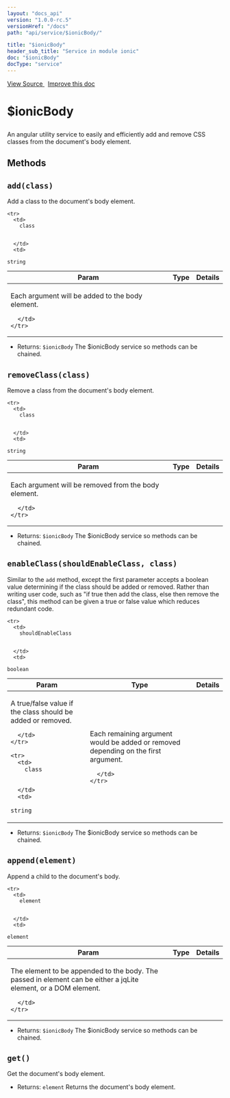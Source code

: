 ```yaml
---
layout: "docs_api"
version: "1.0.0-rc.5"
versionHref: "/docs"
path: "api/service/$ionicBody/"

title: "$ionicBody"
header_sub_title: "Service in module ionic"
doc: "$ionicBody"
docType: "service"
---
```


<div class="improve-docs">
  <a href='http://github.com/driftyco/ionic/tree/master/js/angular/service/body.js#L1'>
    View Source
  </a>
  &nbsp;
  <a href='http://github.com/driftyco/ionic/edit/master/js/angular/service/body.js#L1'>
    Improve this doc
  </a>
</div>




<h1 class="api-title">

  $ionicBody



</h1>





An angular utility service to easily and efficiently
add and remove CSS classes from the document's body element.










  

  
## Methods

<div id="add"></div>
<h2>
  <code>add(class)</code>

</h2>

Add a class to the document's body element.



<table class="table" style="margin:0;">
  <thead>
    <tr>
      <th>Param</th>
      <th>Type</th>
      <th>Details</th>
    </tr>
  </thead>
  <tbody>
    
    <tr>
      <td>
        class
        
        
      </td>
      <td>
        
  <code>string</code>
      </td>
      <td>
        <p>Each argument will be added to the body element.</p>

        
      </td>
    </tr>
    
  </tbody>
</table>






* Returns: 
  <code>$ionicBody</code> The $ionicBody service so methods can be chained.




<div id="removeClass"></div>
<h2>
  <code>removeClass(class)</code>

</h2>

Remove a class from the document's body element.



<table class="table" style="margin:0;">
  <thead>
    <tr>
      <th>Param</th>
      <th>Type</th>
      <th>Details</th>
    </tr>
  </thead>
  <tbody>
    
    <tr>
      <td>
        class
        
        
      </td>
      <td>
        
  <code>string</code>
      </td>
      <td>
        <p>Each argument will be removed from the body element.</p>

        
      </td>
    </tr>
    
  </tbody>
</table>






* Returns: 
  <code>$ionicBody</code> The $ionicBody service so methods can be chained.




<div id="enableClass"></div>
<h2>
  <code>enableClass(shouldEnableClass, class)</code>

</h2>

Similar to the `add` method, except the first parameter accepts a boolean
value determining if the class should be added or removed. Rather than writing user code,
such as "if true then add the class, else then remove the class", this method can be
given a true or false value which reduces redundant code.



<table class="table" style="margin:0;">
  <thead>
    <tr>
      <th>Param</th>
      <th>Type</th>
      <th>Details</th>
    </tr>
  </thead>
  <tbody>
    
    <tr>
      <td>
        shouldEnableClass
        
        
      </td>
      <td>
        
  <code>boolean</code>
      </td>
      <td>
        <p>A true/false value if the class should be added or removed.</p>

        
      </td>
    </tr>
    
    <tr>
      <td>
        class
        
        
      </td>
      <td>
        
  <code>string</code>
      </td>
      <td>
        <p>Each remaining argument would be added or removed depending on
the first argument.</p>

        
      </td>
    </tr>
    
  </tbody>
</table>






* Returns: 
  <code>$ionicBody</code> The $ionicBody service so methods can be chained.




<div id="append"></div>
<h2>
  <code>append(element)</code>

</h2>

Append a child to the document's body.



<table class="table" style="margin:0;">
  <thead>
    <tr>
      <th>Param</th>
      <th>Type</th>
      <th>Details</th>
    </tr>
  </thead>
  <tbody>
    
    <tr>
      <td>
        element
        
        
      </td>
      <td>
        
  <code>element</code>
      </td>
      <td>
        <p>The element to be appended to the body. The passed in element
can be either a jqLite element, or a DOM element.</p>

        
      </td>
    </tr>
    
  </tbody>
</table>






* Returns: 
  <code>$ionicBody</code> The $ionicBody service so methods can be chained.




<div id="get"></div>
<h2>
  <code>get()</code>

</h2>

Get the document's body element.






* Returns: 
  <code>element</code> Returns the document's body element.



  
  






